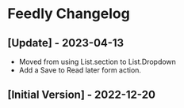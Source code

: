 # Feedly Changelog

## [Update] - 2023-04-13

- Moved from using List.section to List.Dropdown
- Add a Save to Read later form action.

## [Initial Version] - 2022-12-20
